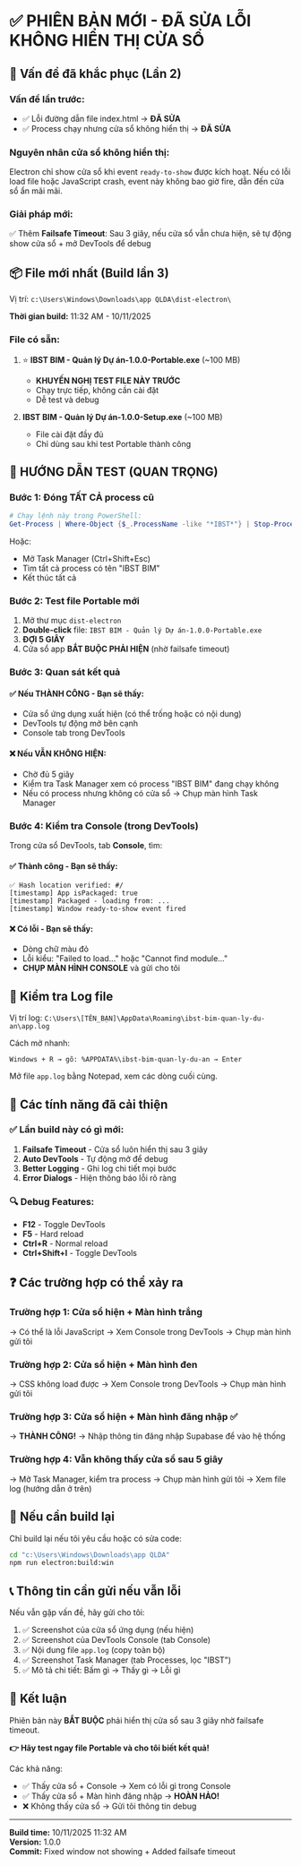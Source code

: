 # ✅ PHIÊN BẢN MỚI - ĐÃ SỬA LỖI KHÔNG HIỂN THỊ CỬA SỔ

## 🔧 Vấn đề đã khắc phục (Lần 2)

### Vấn đề lần trước:
- ✅ Lỗi đường dẫn file index.html → **ĐÃ SỬA**
- ✅ Process chạy nhưng cửa sổ không hiển thị → **ĐÃ SỬA**

### Nguyên nhân cửa sổ không hiển thị:
Electron chỉ show cửa sổ khi event `ready-to-show` được kích hoạt. Nếu có lỗi load file hoặc JavaScript crash, event này không bao giờ fire, dẫn đến cửa sổ ẩn mãi mãi.

### Giải pháp mới:
✅ Thêm **Failsafe Timeout**: Sau 3 giây, nếu cửa sổ vẫn chưa hiện, sẽ tự động show cửa sổ + mở DevTools để debug

## 📦 File mới nhất (Build lần 3)

Vị trí: `c:\Users\Windows\Downloads\app QLDA\dist-electron\`

**Thời gian build:** 11:32 AM - 10/11/2025

### File có sẵn:
1. ⭐ **IBST BIM - Quản lý Dự án-1.0.0-Portable.exe** (~100 MB)
   - **KHUYẾN NGHỊ TEST FILE NÀY TRƯỚC**
   - Chạy trực tiếp, không cần cài đặt
   - Dễ test và debug
   
2. **IBST BIM - Quản lý Dự án-1.0.0-Setup.exe** (~100 MB)
   - File cài đặt đầy đủ
   - Chỉ dùng sau khi test Portable thành công

## 🚀 HƯỚNG DẪN TEST (QUAN TRỌNG)

### Bước 1: Đóng TẤT CẢ process cũ

```powershell
# Chạy lệnh này trong PowerShell:
Get-Process | Where-Object {$_.ProcessName -like "*IBST*"} | Stop-Process -Force
```

Hoặc:
- Mở Task Manager (Ctrl+Shift+Esc)
- Tìm tất cả process có tên "IBST BIM"
- Kết thúc tất cả

### Bước 2: Test file Portable mới

1. Mở thư mục `dist-electron`
2. **Double-click** file: `IBST BIM - Quản lý Dự án-1.0.0-Portable.exe`
3. **ĐỢI 5 GIÂY**
4. Cửa sổ app **BẮT BUỘC PHẢI HIỆN** (nhờ failsafe timeout)

### Bước 3: Quan sát kết quả

#### ✅ Nếu THÀNH CÔNG - Bạn sẽ thấy:
- Cửa sổ ứng dụng xuất hiện (có thể trống hoặc có nội dung)
- DevTools tự động mở bên cạnh
- Console tab trong DevTools

#### ❌ Nếu VẪN KHÔNG HIỆN:
- Chờ đủ 5 giây
- Kiểm tra Task Manager xem có process "IBST BIM" đang chạy không
- Nếu có process nhưng không có cửa sổ → Chụp màn hình Task Manager

### Bước 4: Kiểm tra Console (trong DevTools)

Trong cửa sổ DevTools, tab **Console**, tìm:

#### ✅ Thành công - Bạn sẽ thấy:
```
✅ Hash location verified: #/
[timestamp] App isPackaged: true
[timestamp] Packaged - loading from: ...
[timestamp] Window ready-to-show event fired
```

#### ❌ Có lỗi - Bạn sẽ thấy:
- Dòng chữ màu đỏ
- Lỗi kiểu: "Failed to load..." hoặc "Cannot find module..."
- **CHỤP MÀN HÌNH CONSOLE** và gửi cho tôi

## 📝 Kiểm tra Log file

Vị trí log: `C:\Users\[TÊN_BẠN]\AppData\Roaming\ibst-bim-quan-ly-du-an\app.log`

Cách mở nhanh:
```
Windows + R → gõ: %APPDATA%\ibst-bim-quan-ly-du-an → Enter
```

Mở file `app.log` bằng Notepad, xem các dòng cuối cùng.

## 🎯 Các tính năng đã cải thiện

### ✅ Lần build này có gì mới:
1. **Failsafe Timeout** - Cửa sổ luôn hiển thị sau 3 giây
2. **Auto DevTools** - Tự động mở để debug
3. **Better Logging** - Ghi log chi tiết mọi bước
4. **Error Dialogs** - Hiện thông báo lỗi rõ ràng

### 🔍 Debug Features:
- **F12** - Toggle DevTools
- **F5** - Hard reload
- **Ctrl+R** - Normal reload
- **Ctrl+Shift+I** - Toggle DevTools

## ❓ Các trường hợp có thể xảy ra

### Trường hợp 1: Cửa sổ hiện + Màn hình trắng
→ Có thể là lỗi JavaScript
→ Xem Console trong DevTools
→ Chụp màn hình gửi tôi

### Trường hợp 2: Cửa sổ hiện + Màn hình đen
→ CSS không load được
→ Xem Console trong DevTools
→ Chụp màn hình gửi tôi

### Trường hợp 3: Cửa sổ hiện + Màn hình đăng nhập ✅
→ **THÀNH CÔNG!**
→ Nhập thông tin đăng nhập Supabase để vào hệ thống

### Trường hợp 4: Vẫn không thấy cửa sổ sau 5 giây
→ Mở Task Manager, kiểm tra process
→ Chụp màn hình gửi tôi
→ Xem file log (hướng dẫn ở trên)

## 🔄 Nếu cần build lại

Chỉ build lại nếu tôi yêu cầu hoặc có sửa code:

```bash
cd "c:\Users\Windows\Downloads\app QLDA"
npm run electron:build:win
```

## 📞 Thông tin cần gửi nếu vẫn lỗi

Nếu vẫn gặp vấn đề, hãy gửi cho tôi:

1. ✅ Screenshot của cửa sổ ứng dụng (nếu hiện)
2. ✅ Screenshot của DevTools Console (tab Console)
3. ✅ Nội dung file `app.log` (copy toàn bộ)
4. ✅ Screenshot Task Manager (tab Processes, lọc "IBST")
5. ✅ Mô tả chi tiết: Bấm gì → Thấy gì → Lỗi gì

## 🎉 Kết luận

Phiên bản này **BẮT BUỘC** phải hiển thị cửa sổ sau 3 giây nhờ failsafe timeout. 

**👉 Hãy test ngay file Portable và cho tôi biết kết quả!**

Các khả năng:
- ✅ Thấy cửa sổ + Console → Xem có lỗi gì trong Console
- ✅ Thấy cửa sổ + Màn hình đăng nhập → **HOÀN HẢO!**
- ❌ Không thấy cửa sổ → Gửi tôi thông tin debug

---

**Build time:** 10/11/2025 11:32 AM  
**Version:** 1.0.0  
**Commit:** Fixed window not showing + Added failsafe timeout
